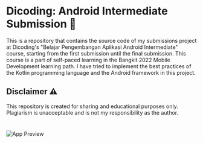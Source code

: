 
# Dicoding: Android Intermediate Submission 📱

This is a repository that contains the source code of my submissions project at Dicoding's "Belajar Pengembangan Aplikasi Android Intermediate" course, starting from the first submission until the final submission. This course is a part of self-paced learning in the Bangkit 2022 Mobile Development learning path. I have tried to implement the best practices of the Kotlin programming language and the Android framework in this project.

## Disclaimer ⚠️

This repository is created for sharing and educational purposes only. Plagiarism is unacceptable and is not my responsibility as the author.
#
![App Preview](https://drive.google.com/file/d/1U8zgq7G9otT44cZEgD_Y7aLKsXl5nWlA/view?usp=sharing)

